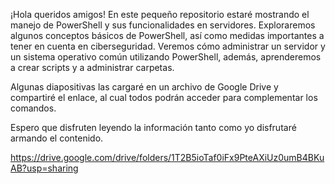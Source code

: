 ¡Hola queridos amigos! En este pequeño repositorio estaré mostrando el manejo de PowerShell y sus funcionalidades en servidores. Exploraremos algunos conceptos básicos de PowerShell, así como medidas importantes a tener en cuenta en ciberseguridad. Veremos cómo administrar un servidor y un sistema operativo común utilizando PowerShell, además, aprenderemos a crear scripts y a administrar carpetas.

Algunas diapositivas las cargaré en un archivo de Google Drive y compartiré el enlace, al cual todos podrán acceder para complementar los comandos.

Espero que disfruten leyendo la información tanto como yo disfrutaré armando el contenido.


https://drive.google.com/drive/folders/1T2B5ioTaf0iFx9PteAXiUz0umB4BKuAB?usp=sharing